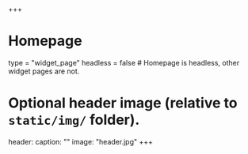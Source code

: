 +++
# Homepage
type = "widget_page"
headless = false  # Homepage is headless, other widget pages are not.

# Optional header image (relative to `static/img/` folder).
header:
  caption: ""
  image: "header.jpg"
+++

